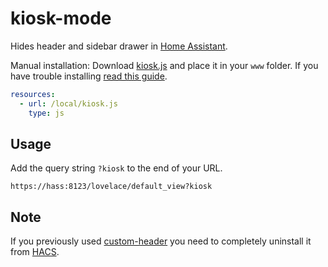 kiosk-mode
=================

Hides header and sidebar drawer in [Home Assistant](https://www.home-assistant.io/).

Manual installation: Download [kiosk.js](https://raw.githubusercontent.com/matt8707/kiosk/master/kiosk.js) and place it in your `www` folder. If you have trouble installing [read this guide](https://github.com/thomasloven/hass-config/wiki/Lovelace-Plugins).

```yaml
resources:
  - url: /local/kiosk.js
    type: js
```

## Usage
Add the query string `?kiosk` to the end of your URL. 

```
https://hass:8123/lovelace/default_view?kiosk
```

## Note

If you previously used [custom-header](https://github.com/maykar/custom-header) you need to completely uninstall it from [HACS](https://github.com/hacs/integration).
